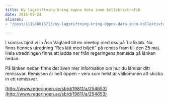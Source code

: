 ```yaml
---
title: Ny lagstiftning kring öppna data inom kollektivtrafik
date: 2015-02-24
aliases:
- "/post/111938016713/ny-lagstiftning-kring-öppna-data-inom-kollektivtrafik"

---
```

I somras bjöd vi in Åsa Vagland till en meetup med oss på Trafiklab. Nu finns hennes utredning “Res lätt med biljett” på remiss fram till den 25 maj. Hela utredningen finns att ladda ner från regeringens hemsida på länken nedan.


På länken nedan finns det även mer information om hur du lämnar ditt remissvar. Remissen är helt öppen – vem som helst är välkommen att skicka in ett remissvar.


[http://www.regeringen.se/sb/d/19811/a/254653](http://www.regeringen.se/sb/d/19811/a/254653)